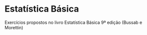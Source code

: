 # Estatística Básica

Exercícios propostos no livro Estatística Básica 9ª edição (Bussab e Morettin)
